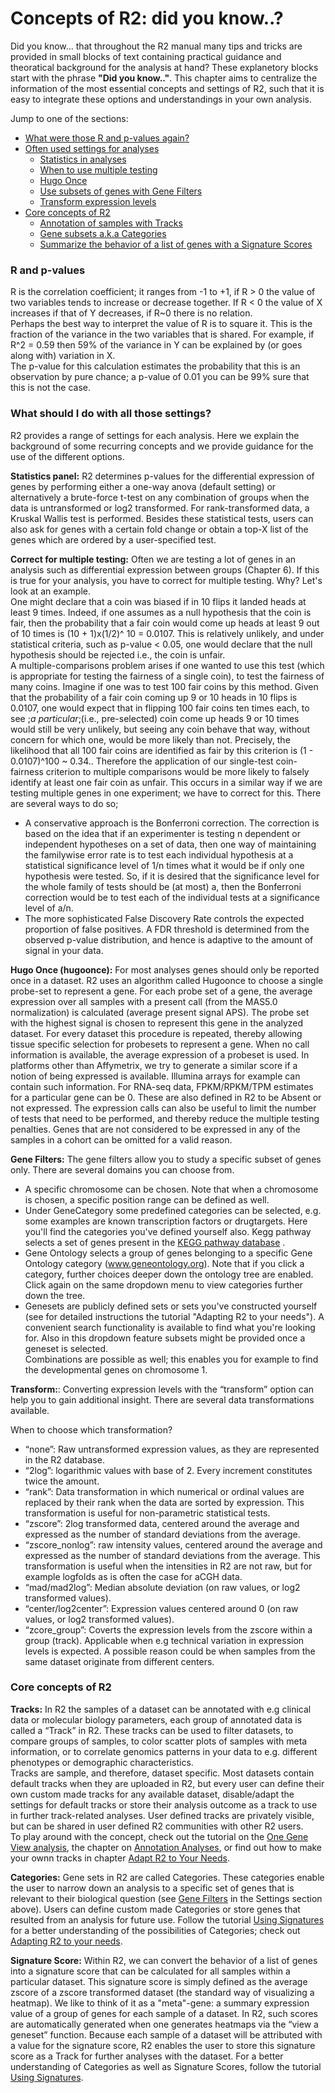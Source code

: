<a id="did_you_know"> </a>


Concepts of R2: did you know..?
===========================================
Did you know... that throughout the R2 manual many tips and tricks are provided in small blocks of text containing practical guidance and theoratical background for the analysis at hand? These explanetory blocks start with the phrase **"Did you know.."**. This chapter aims to centralize the information of the most essential concepts and settings of R2, such that it is easy to integrate these options and understandings in your own analysis. 
  
Jump to one of the sections:  
- [What were those R and p-values again?](#r-and-p-values)
- [Often used settings for analyses](#what-should-I-do-with-all-those-settings)
    - [Statistics in analyses](#statisticspanel)
    - [When to use multiple testing](#multipletesting)
    - [Hugo Once](#hugoonce)
    - [Use subsets of genes with Gene Filters](#genefilters)
    - [Transform expression levels](#transform)
- [Core concepts of R2](#core-concepts-of-r2)
   - [Annotation of samples with Tracks](#tracks)
   - [Gene subsets a.k.a Categories](#categories)
   - [Summarize the behavior of a list of genes with a Signature Scores](#signaturescore)

### R and p-values  

R is the correlation coefficient; it ranges from -1 to +1, if R > 0 the value of two variables tends to increase or decrease together. If R < 0 the value of X increases if that of Y decreases, if R\~0 there is no relation.  
Perhaps the best way to interpret the value of R is to square it. This is the fraction of the variance in the two variables that is shared. 
For example, if R^2 = 0.59 then 59% of the variance in Y can be explained by (or goes along with) variation in X.  
The p-value for this calculation estimates the probability that this is an observation by pure chance; a p-value of 0.01 you can be 99% sure that this is not the case.
  
### What should I do with all those settings?

R2 provides a range of settings for each analysis. Here we explain the background of some recurring concepts and we provide guidance for the use of the different options. 

<a name="statisticspanel"></a>**Statistics panel:** R2 determines p-values for the differential expression of genes by performing either a one-way anova (default setting) or alternatively a brute-force t-test on any combination of groups when the data is untransformed or log2 transformed. For rank-transformed data, a Kruskal Wallis test is performed. Besides these statistical tests, users can also ask for genes with a certain fold change or obtain a top-X list of the genes which are ordered by a user-specified test.  
  
<a name="multipletesting"></a>**Correct for multiple testing:** Often we are testing a lot of genes in an analysis such as differential expression between groups (Chapter 6). If this is true for your analysis, you have to correct for multiple testing. Why? Let's look at an example.  
One might declare that a coin was biased if in 10 flips it landed heads at least 9 times. Indeed, if one assumes as a null hypothesis that the coin is fair, then the probability that a fair coin would come up heads at least 9 out of 10 times is (10 + 1)x(1/2)^ 10 = 0.0107. This is relatively unlikely, and under statistical criteria, such as p-value < 0.05, one would declare that the null hypothesis should be rejected i.e., the coin is unfair.  
A multiple-comparisons problem arises if one wanted to use this test (which is appropriate for testing the fairness of a single coin), to test the fairness of many coins. Imagine if one was to test 100 fair coins by this method. Given that the probability of a fair coin coming up 9 or 10 heads in 10 flips is 0.0107, one would expect that in flipping 100 fair coins ten times each, to see ;*a particular*;(i.e., pre-selected) coin come up heads 9 or 10 times would still be very unlikely, but seeing any coin behave that way, without concern for which one, would be more likely than not. Precisely, the likelihood that all 100 fair coins are identified as fair by this criterion is (1 - 0.0107)^100 \~ 0.34.. Therefore the application of our single-test coin-fairness criterion to multiple comparisons would be more likely to falsely identify at least one fair coin as unfair. This occurs in a similar way if we are testing multiple genes in one experiment; we have to correct for this. There are several ways to do so; 

* A conservative approach is the Bonferroni correction. The correction is based on the idea that if an experimenter is testing n dependent or independent hypotheses on a set of data, then one way of maintaining the familywise error rate is to test each individual hypothesis at a statistical significance level of 1/n times what it would be if only one hypothesis were tested. So, if it is desired that the significance level for the whole family of tests should be (at most) a, then the Bonferroni correction would be to test each of the individual tests at a significance level of a/n. 
* The more sophisticated False Discovery Rate controls the expected proportion of false positives. A FDR threshold is determined from the observed p-value distribution, and hence is adaptive to the amount of signal in your data.  

<a name="hugoonce"></a>**Hugo Once (hugoonce):** For most analyses genes should only be reported once in a dataset. R2 uses an algorithm called Hugoonce to choose a single probe-set to represent a gene. For each probe set of a gene, the average expression over all samples with a present call (from the MAS5.0 normalization) is calculated (average present signal APS). The probe set with the highest signal is chosen to represent this gene in the analyzed dataset. For every dataset this procedure is repeated, thereby allowing tissue specific selection for probesets to represent a gene. 
When no call information is available, the average expression of a probeset is used. In platforms other than Affymetrix, we try to generate a similar score if a notion of being expressed is available. Illumina arrays for example can contain such information. For RNA-seq data, FPKM/RPKM/TPM estimates for a particular gene can be 0. These are also defined in R2 to be Absent or not expressed. The expression calls can also be useful to limit the number of tests that need to be performed, and thereby reduce the multiple testing penalties. Genes that are not considered to be expressed in any of the samples in a cohort can be omitted for a valid reason.   
  
<a name="genefilters"></a>**Gene Filters:** The gene filters allow you to study a specific subset of genes only. There are several domains you can choose from.  
  - A specific chromosome can be chosen. Note that when a chromosome is chosen, a specific position range can be defined as well.  
  - Under GeneCategory some predefined categories can be selected, e.g. some examples are known transcription factors or drugtargets. Here you'll find the categories you've defined yourself also. Kegg pathway selects a set of genes present in the [KEGG pathway database](http://www.genome.jp/kegg/pathway.html) .   
  - Gene Ontology selects a group of genes belonging to a specific Gene Ontology category (www.geneontology.org). Note that if you click a category, further choices deeper down the ontology tree are enabled. Click again on the same dropdown menu to view categories further down the tree.  
  - Genesets are publicly defined sets or sets you've constructed yourself (see for detailed instructions the tutorial "Adapting R2 to your needs"). A convenient search functionality is available to find what you're looking for. Also in this dropdown feature subsets might be provided once a geneset is selected.    
Combinations are possible as well; this enables you for example to find the developmental genes on chromosome 1.  

<a name="transform"></a>**Transform:**: Converting expression levels with the “transform” option can help you to gain additional insight. There are several data transformations available.  
  
When to choose which transformation?                         
  -   “none”: Raw untransformed expression values, as they are represented in the R2 database.                                                  
  -   “2log”: logarithmic values with base of 2. Every increment constitutes twice the amount.                                        
  -   “rank”: Data transformation in which numerical or ordinal values are replaced by their rank when the data are sorted by expression. This transformation is useful for non-parametric statistical tests.       
  -   “zscore”: 2log transformed data, centered around the average and expressed as the number of standard deviations from the average.    
  -   “zscore\_nonlog”: raw intensity values, centered around the average and expressed as the number of standard deviations from the average. This transformation is useful when the intensities in R2 are not raw, but for example logfolds as is often the case for aCGH data.  
  -   “mad/mad2log”: Median absolute deviation (on raw values, or log2 transformed values).                                                 
  -   “center/log2center”: Expression values centered around 0 (on raw values, or log2 transformed values).                                 
  -   “zcore\_group”: Coverts the expression levels from the zscore within a group (track). Applicable when e.g technical variation in expression levels is expected. A possible reason could be when samples from the same dataset originate from different centers.    
  
### Core concepts of R2

<a name="tracks"></a>**Tracks:** In R2 the samples of a dataset can be annotated with e.g clinical data or molecular biology parameters, each group of annotated data is called a “Track” in R2. These tracks can be used to filter datasets, to compare groups of samples, to color scatter plots of samples with meta information, or to correlate genomics patterns in your data to e.g. different phenotypes or demographic characteristics.  
Tracks are sample, and therefore, dataset specific. Most datasets contain default tracks when they are uploaded in R2, but every user can define their own custom made tracks for any available dataset, disable/adapt the settings for default tracks or store their analysis outcome as a track to use in further track-related analyses. User defined tracks are privately visible, but can be shared in user defined R2 communities with other R2 users.  
To play around with the concept, check out the tutorial on the [One Gene View analysis](One_gene_View.md), the chapter on [Annotation Analyses](Annotation_Analyses.md), or find out how to make your ownn tracks in chapter [Adapt R2 to Your Needs](Adapting_R2.md#step-4-tracks-in-r2-create-your-own-data-annotation).  

  
<a name="categories"></a>**Categories:** Gene sets in R2 are called Categories. These categories enable the user to narrow down an analysis to a specific set of genes that is relevant to their biological question (see [Gene Filters](#genefilters) in the Settings section above). Users can define custom made Categories or store genes that resulted from an analysis for future use. Follow the tutorial [Using Signatures](Using_Signatures.md) for a better understanding of the possibilities of Categories; check out [Adapting R2 to your needs](Adapting_R2.md).

<a name="signaturescore"></a>**Signature Score:** Within R2, we can convert the behavior of a list of genes into a signature score that can be calculated for all samples within a particular dataset. This signature score is simply defined as the average zscore of a zscore transformed dataset (the standard way of visualizing a heatmap). We like to think of it as a "meta"-gene: a summary expression value of a group of genes for each sample of a dataset. In R2, such scores are automatically generated when one generates heatmaps via the “view a geneset” function. Because each sample of a dataset will be attributed with a value for the signature score, R2 enables the user to store this signature score as a Track for further analyses with the dataset. For a better understanding of Categories as well as Signature Scores, follow the tutorial [Using Signatures](Using_Signatures.md).   

